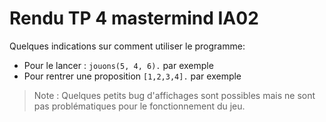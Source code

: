 # Rendu TP 4 mastermind IA02

Quelques indications sur comment utiliser le programme: 
 - Pour le lancer : `jouons(5, 4, 6).` par exemple 
 - Pour rentrer une proposition `[1,2,3,4].` par exemple

> Note :  Quelques petits bug d'affichages sont possibles mais ne sont pas problématiques pour le fonctionnement du jeu.

